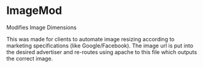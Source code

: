 # ImageMod
Modifies Image Dimensions


This was made for clients to automate image resizing according to marketing specifications (like Google/Facebook).
The image url is put into the desired advertiser and re-routes using apache to this file which outputs the correct image.
